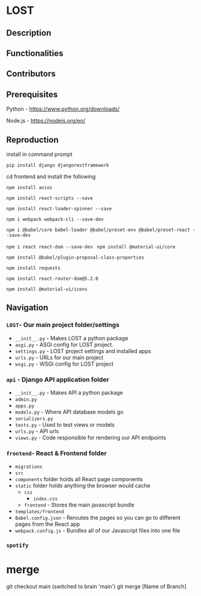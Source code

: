 # LOST
## Description 
## Functionalities
## Contributors 
## Prerequisites
Python - https://www.python.org/downloads/ 

Node.js - https://nodejs.org/en/

## Reproduction
install in command prompt

`pip install django djangorestframework`

cd frontend and install the following

`npm install axios`

`npm install react-scripts --save`

`npm install react-loader-spinner --save`

`npm i webpack webpack-cli --save-dev `

`npm i @babel/core babel-loader @babel/preset-env @babel/preset-react --save-dev`

`npm i react react-dom --save-dev
`
`npm install @material-ui/core`

`npm install @babel/plugin-proposal-class-properties`

`npm install requests `

`npm install react-router-dom@5.2.0 `

`npm install @material-ui/icons`

## Navigation
### `LOST`- Our main project folder/settings 
* `__init__.py` - Makes LOST a python package 
* `asgi.py` - ASGI config for LOST project.
* `settings.py` - LOST project settings and installed apps
* `urls.py` - URLs for our main project 
*  `wsgi.py` - WSGI config for LOST project
### `api` - Django API application folder 
* `__init__.py` - Makes API a python package 
* `admin.py`
* `apps.py`
* `models.py` - Where API database models go 
* `serializers.py`
* `tests.py` - Used to test views or models 
* `urls.py` - API urls 
* `views.py` - Code responsible for rendering our API endpoints
### `frontend`- React & Frontend folder
* `migrations`
* `src` 
* `components` folder holds all React page components 
* `static` folder holds anything the browser would cache 
  * `css`
    * `index.css` 
  *  `frontend` - Stores the main javascript bundle
* `templates/frontend` 
* `Babel.config.json` - Reroutes the pages so you can go to different pages from the React app 
* `webpack.config.js` - Bundles all of our Javascript files into one file 
### `spotify`
# merge
git checkout main (switched to brain 'main')
git merge [Name of Branch]
